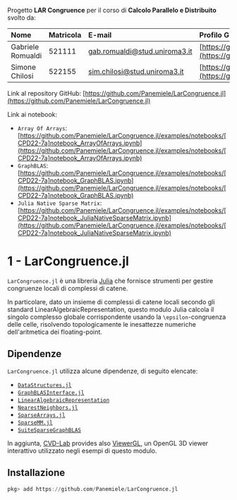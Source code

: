 Progetto **LAR Congruence** per il corso di **Calcolo Parallelo e Distribuito** svolto da:

| Nome| Matricola | E-mail | Profilo Github |
|:---|:---|:---|:---|
| Gabriele Romualdi|521111|gab.romualdi@stud.uniroma3.it| [https://github.com/Panemiele](https://github.com/Panemiele)|
| Simone Chilosi|522155|sim.chilosi@stud.uniroma3.it|[https://github.com/simochilo](https://github.com/simochilo)|

Link al repository GitHub: [https://github.com/Panemiele/LarCongruence.jl](https://github.com/Panemiele/LarCongruence.jl)

Link ai notebook:
  - `Array Of Arrays`: [https://github.com/Panemiele/LarCongruence.jl/examples/notebooks/[CPD22-7a]notebook_ArrayOfArrays.ipynb](https://github.com/Panemiele/LarCongruence.jl/examples/notebooks/[CPD22-7a]notebook_ArrayOfArrays.ipynb)
  - `GraphBLAS`: [https://github.com/Panemiele/LarCongruence.jl/examples/notebooks/[CPD22-7a]notebook_GraphBLAS.ipynb](https://github.com/Panemiele/LarCongruence.jl/examples/notebooks/[CPD22-7a]notebook_GraphBLAS.ipynb)
  - `Julia Native Sparse Matrix`: [https://github.com/Panemiele/LarCongruence.jl/examples/notebooks/[CPD22-7a]notebook_JuliaNativeSparseMatrix.ipynb](https://github.com/Panemiele/LarCongruence.jl/examples/notebooks/[CPD22-7a]notebook_JuliaNativeSparseMatrix.ipynb)

# 1 - LarCongruence.jl

`LarCongruence.jl` è una libreria [Julia](http://julialang.org) che fornisce strumenti per gestire congruenze locali di complessi di catene.

In particolare, dato un insieme di complessi di catene locali secondo gli standard
LinearAlgebraicRepresentation, questo modulo Julia calcola il singolo complesso globale corrispondente usando la ``\epsilon``-congruenza delle celle,
risolvendo topologicamente le inesattezze numeriche dell'aritmetica dei floating-point.

## Dipendenze

`LarCongruence.jl` utilizza alcune dipendenze, di seguito elencate:
 - [```DataStructures.jl```](https://github.com/JuliaCollections/DataStructures.jl)
 - [```GraphBLASInterface.jl```](https://github.com/abhinavmehndiratta/GraphBLASInterface.jl)
 - [```LinearAlgebraicRepresentation```](https://github.com/cvdlab/LinearAlgebraicRepresentation.jl)
 - [```NearestNeighbors.jl```](https://github.com/KristofferC/NearestNeighbors.jl)
 - [```SparseArrays.jl```](https://github.com/JuliaSparse/SparseArrays.jl)
 - [```SparseMM.jl```](https://github.com/cvdlab/SparseMM)
 - [```SuiteSparseGraphBLAS```](https://github.com/abhinavmehndiratta/SuiteSparseGraphBLAS.jl)

In aggiunta, [CVD-Lab](https://github.com/cvdlab) provides also
[ViewerGL](https://github.com/cvdlab/ViewerGL.jl), un OpenGL
3D viewer interattivo utilizzato negli esempi di questo modulo.

## Installazione

```julia
pkg> add https://github.com/Panemiele/LarCongruence.jl
```
